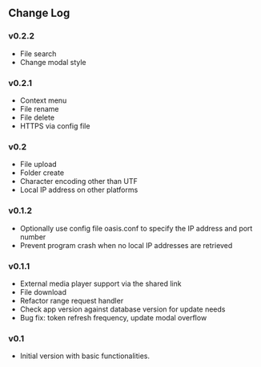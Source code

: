 ## Change Log

### v0.2.2

+ File search
+ Change modal style

### v0.2.1

+ Context menu
+ File rename
+ File delete
+ HTTPS via config file

### v0.2

+ File upload
+ Folder create
+ Character encoding other than UTF
+ Local IP address on other platforms

### v0.1.2

+ Optionally use config file oasis.conf to specify the IP address and port number
+ Prevent program crash when no local IP addresses are retrieved

### v0.1.1

+ External media player support via the shared link
+ File download
+ Refactor range request handler
+ Check app version against database version for update needs
+ Bug fix: token refresh frequency, update modal overflow

### v0.1

+ Initial version with basic functionalities.